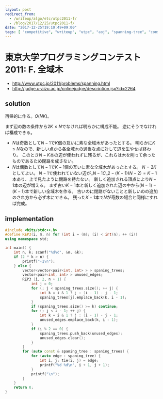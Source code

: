 ```yaml
---
layout: post
redirect_from:
  - /writeup/algo/etc/utpc2011-f/
  - /blog/2017/12/25/utpc2011-f/
date: "2017-12-25T19:10:49+09:00"
tags: [ "competitive", "writeup", "utpc", "aoj", "spanning-tree", "construction" ]
---
```


# 東京大学プログラミングコンテスト2011: F. 全域木

-   <http://www.utpc.jp/2011/problems/spanning.html>
-   <http://judge.u-aizu.ac.jp/onlinejudge/description.jsp?id=2264>

## solution

再帰的に作る。$O(NK)$。

まず辺の数の条件から$2K \le N$でなければ明らかに構成不能。
逆にそうでなければ構成できる。

-   $N$は奇数として$N-1$で$K$個の互いに素な全域木があったとする。
    明らかに$K \le N$なので、新しい点から各全域木の適当な点に対して辺を生やせば終わり。
    このとき$N - K$本の辺が使われずに残るが、これらは木を削って余ったものであるため閉路を成さない。
-   $N$は偶数として$N-1$で$K-1$個の互いに素な全域木があったとする。
    $N = 2K$としてよい。
    $N-1$で使われていない辺が${}\_{N-1}C\_2 - (K-1)(N-2) = K - 1$本あり、上で見たように閉路を持たない。
    新しく追加される頂点により$N-1$本の辺が増える。
    まず古い$K-1$本と新しく追加された辺の中から$(N-1)-(K-1)$本で新しい全域木を作る。
    古いのに閉路がないことと新しいのの追加のされ方から必ず木にできる。
    残った$K-1$本で$N$が奇数の場合と同様にすれば完成。

## implementation

``` c++
#include <bits/stdc++.h>
#define REP3(i, m, n) for (int i = (m); (i) < int(n); ++ (i))
using namespace std;

int main() {
    int n, k; scanf("%d%d", &n, &k);
    if (2 * k > n) {
        printf("-1\n");
    } else {
        vector<vector<pair<int, int> > > spaning_trees;
        vector<pair<int, int> > unused_edges;
        REP3 (i, 2, n + 1) {
            int j = 0;
            for (; j < spaning_trees.size(); ++ j) {
                int k = i & 1 ? j : (i - 1) - j - 1;
                spaning_trees[j].emplace_back(k, i - 1);
            }
            if (spaning_trees.size() >= k) continue;
            for (; j < i - 1; ++ j) {
                int k = i & 1 ? j : (i - 1) - j - 1;
                unused_edges.emplace_back(k, i - 1);
            }
            if (i % 2 == 0) {
                spaning_trees.push_back(unused_edges);
                unused_edges.clear();
            }
        }
        for (auto const & spaning_tree : spaning_trees) {
            for (auto edge : spaning_tree) {
                int i, j; tie(i, j) = edge;
                printf("%d %d\n", i + 1, j + 1);
            }
            printf("\n");
        }
    }
    return 0;
}
```
